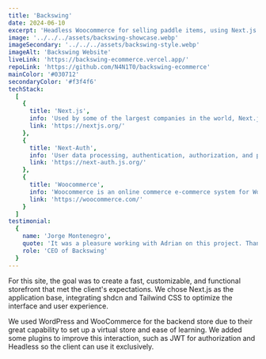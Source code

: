 ```yaml
---
title: 'Backswing'
date: 2024-06-10
excerpt: 'Headless Woocommerce for selling paddle items, using Next.js as the application base and these technologies:'
image: '../../../assets/backswing-showcase.webp'
imageSecondary: '../../../assets/backswing-style.webp'
imageAlt: 'Backswing Website'
liveLink: 'https://backswing-ecommerce.vercel.app/'
repoLink: 'https://github.com/N4N1T0/backswing-ecommerce'
mainColor: '#030712'
secondaryColor: '#f3f4f6'
techStack:
  [
    {
      title: 'Next.js',
      info: 'Used by some of the largest companies in the world, Next.js allows you to create full-fledged web applications by extending the latest React features and integrating powerful Rust-based JavaScript tools for the fastest builds.',
      link: 'https://nextjs.org/'
    },
    {
      title: 'Next-Auth',
      info: 'User data processing, authentication, authorization, and provider authentication.',
      link: 'https://next-auth.js.org/'
    },
    {
      title: 'Woocommerce',
      info: 'Woocommerce is an online commerce e-commerce system for WordPress.',
      link: 'https://woocommerce.com/'
    }
  ]
testimonial:
  {
    name: 'Jorge Montenegro',
    quote: 'It was a pleasure working with Adrian on this project. Thank you for all the support, I will always be happy to work with you on this project.',
    role: 'CEO of Backswing'
  }
---
```


For this site, the goal was to create a fast, customizable, and functional storefront that met the client's expectations. We chose Next.js as the application base, integrating shdcn and Tailwind CSS to optimize the interface and user experience.

We used WordPress and WooCommerce for the backend store due to their great capability to set up a virtual store and ease of learning. We added some plugins to improve this interaction, such as JWT for authorization and Headless so the client can use it exclusively.
